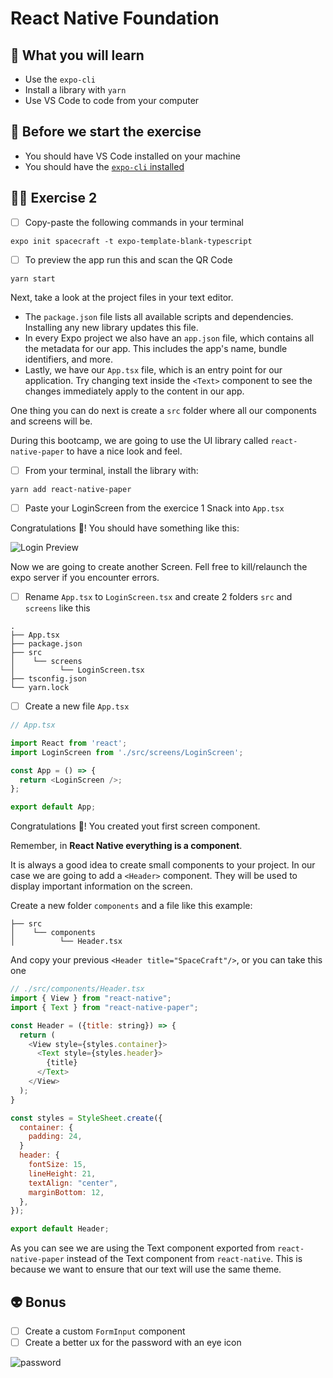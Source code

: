 # React Native Foundation

## 📡 What you will learn

- Use the `expo-cli`
- Install a library with `yarn`
- Use VS Code to code from your computer

## 👾 Before we start the exercise

- You should have VS Code installed on your machine
- You should have the [`expo-cli` installed](https://docs.expo.io/get-started/installation/)

## 👨‍🚀 Exercise 2

- [ ] Copy-paste the following commands in your terminal

```console
expo init spacecraft -t expo-template-blank-typescript
```

- [ ] To preview the app run this and scan the QR Code

```console
yarn start
```

Next, take a look at the project files in your text editor.

- The `package.json` file lists all available scripts and dependencies. Installing any new library updates this file.
- In every Expo project we also have an `app.json` file, which contains all the metadata for our app. This includes the app's name, bundle identifiers, and more.
- Lastly, we have our `App.tsx` file, which is an entry point for our application. Try changing text inside the `<Text>` component to see the changes immediately apply to the content in our app.

One thing you can do next is create a `src` folder where all our components and screens will be.

During this bootcamp, we are going to use the UI library called `react-native-paper` to have a nice look and feel.

- [ ] From your terminal, install the library with:

```console
yarn add react-native-paper
```

- [ ] Paste your LoginScreen from the exercice 1 Snack into `App.tsx`

Congratulations 👏! You should have something like this:

![Login Preview](https://raw.githubusercontent.com/flexbox/react-native-workshop/main/challenges/react-native-foundation/login.png)

Now we are going to create another Screen. Fell free to kill/relaunch the expo server if you encounter errors.

- [ ] Rename `App.tsx` to `LoginScreen.tsx` and create 2 folders `src` and `screens` like this

```console
.
├── App.tsx
├── package.json
├── src
│    └── screens
│          └── LoginScreen.tsx
├── tsconfig.json
└── yarn.lock
```

- [ ] Create a new file `App.tsx`

```javascript
// App.tsx

import React from 'react';
import LoginScreen from './src/screens/LoginScreen';

const App = () => {
  return <LoginScreen />;
};

export default App;
```

Congratulations 👏! You created yout first screen component.

Remember, in **React Native everything is a component**.

It is always a good idea to create small components to your project. In our case we are going to add a `<Header>` component.
They will be used to display important information on the screen.

Create a new folder `components` and a file like this example:

```console
├── src
│    └── components
│          └── Header.tsx

```

And copy your previous `<Header title="SpaceCraft"/>`, or you can take this one

```javascript
// ./src/components/Header.tsx
import { View } from "react-native";
import { Text } from "react-native-paper";

const Header = ({title: string}) => {
  return (
    <View style={styles.container}>
      <Text style={styles.header}>
        {title}
      </Text>
    </View>
  );
}

const styles = StyleSheet.create({
  container: {
    padding: 24,
  }
  header: {
    fontSize: 15,
    lineHeight: 21,
    textAlign: "center",
    marginBottom: 12,
  },
});

export default Header;
```

As you can see we are using the Text component exported from `react-native-paper` instead of the Text component from `react-native`. This is because we want to ensure that our text will use the same theme.

## 👽 Bonus

- [ ] Create a custom `FormInput` component
- [ ] Create a better ux for the password with an eye icon

![password](https://raw.githubusercontent.com/flexbox/react-native-workshop/main/challenges/react-native-foundation/password.gif)
